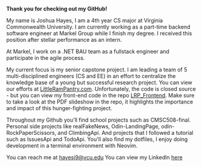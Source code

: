**Thank you for checking out my GitHub!**

My name is Joshua Hayes, I am a 4th year CS major at Virginia Commonwealth University. I am currently working as a part-time backend software engineer at Markel Group while I finish my degree. I received this position after stellar performance as an intern. 

At Markel, I work on a .NET BAU team as a fullstack engineer and participate in the agile process. 

My current focus is my senior capstone project. I am leading a team of 5 multi-disciplined engineers (CS and EE) in an effort to centralize the knowledge base of a young but successful research project. You can view our efforts at [LittleRamPantry.com](http://littlerampantries.com). Unfortunately, the code is closed source - but you can view my front-end code in the repo [LRP_Frontend](https://github.com/joshuahayesVCU/LRP_Frontend). Make sure to take a look at the PDF slideshow in the repo, it highlights the importance and impact of this hunger-fighting project. 

Throughout my Github you'll find school projects such as CMSC508-final. Personal side projects like realFakeNews, Odin-LandingPage, odin-RockPaperScissors, and ClimbingApi. And projects that I followed a tutorial such as IssuesApi and TodoApi. You'll also find my dotfiles, I enjoy doing development in a terminal environment with Neovim. 

You can reach me at hayesj9@vcu.edu
You can view my LinkedIn [here](https://www.linkedin.com/in/joshua-hayes-vcu/)
